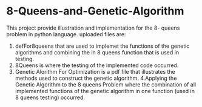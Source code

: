 # 8-Queens-and-Genetic-Algorithm
This project provide illustration and implementation for the 8- queens problem in python language.
uploaded files are:
1. defFor8queens that are used to implemet the functions of the genetic algorithms and combining the in 8 queens function that is used in testing.
2. 8Queens is where the testing of the implemented code occurred.
3. Genetic Alorithm For Optimization is a pdf file that illustrates the methods used to construct the genetic algorithm.
4.Applying the Genetic Algorithm to the 8 queens Problem where the combination of all implemented functions of the genetic algorithm in one function (used in 8 queens testing) occurred.

